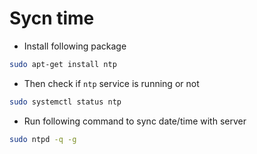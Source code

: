 # Sycn time
* Install following package
```bash
sudo apt-get install ntp
```
* Then check if `ntp` service is running or not
```bash
sudo systemctl status ntp
```
* Run following command to sync date/time with server
```bash
sudo ntpd -q -g
```
